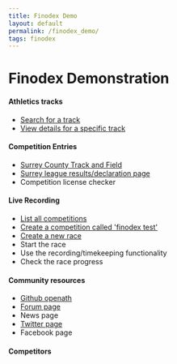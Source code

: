 ```yaml
---
title: Finodex Demo
layout: default
permalink: /finodex_demo/
tags: finodex
---
```


# Finodex Demonstration

#### Athletics tracks
 * <a href="https://opentrack.info/v/">Search for a track</a>
 * <a href="https://opentrack.info/v/dd354e92-65f5-4ca5-9a5c-b013ac887777/">View details for a specific track<a/>

#### Competition Entries
  * <a href="https://surreyleague.org/">Surrey County Track and Field</a>
  * <a href="https://surreyleague.org/slm/race/120/">Surrey league results/declaration page</a>
  * Competition license checker

#### Live Recording
 * <a href="https://fiware.opentrack.info/c/"> List all competitions</a>
 * <a href="https://fiware.opentrack.info/c/edit/">Create a competition called 'finodex test'</a>
 * <a href="https://fiware.opentrack.info/c/edit/">Create a new race</a>
 * Start the race
 * Use the recording/timekeeping functionality
 * Check the race progress

#### Community resources
 * <a href="https://github.com/openath">Github openath</a>
 * <a href="http://forum.opentrack.run/">Forum page</a>
 * News page
 * <a href="https://twitter.com/open_trak">Twitter page</a>
 * Facebook page 

#### Competitors
